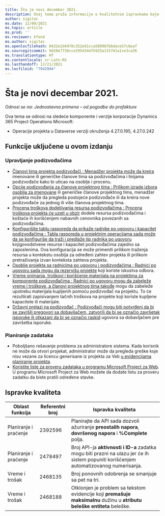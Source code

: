 ```yaml
---
title: Šta je novi decembar 2021.
description: Ovaj tema pruža informacije o kvalitetnim ispravkama koje su dostupne u izdanju project Operations lite deployment u decembru 2021.
author: sigitac
ms.date: 12/09/2021
ms.topic: article
ms.prod: ''
ms.reviewer: kfend
ms.author: sigitac
ms.openlocfilehash: 0432e2d4970c352e91cca589987bbdace57c6eaf
ms.sourcegitcommit: 9d20e7738cce195d344f5925a115741a1ce3ca36
ms.translationtype: HT
ms.contentlocale: sr-Latn-RS
ms.lasthandoff: 12/21/2021
ms.locfileid: "7942994"
---
```

# <a name="whats-new-december-2021---project-operations-lite-deployment"></a>Šta je novi decembar 2021.

_Odnosi se na: Jednostavna primena – od pogodbe do profakture_

Ova tema se odnosi na sledeće komponente i verzije korporacije Dynamics 365 Project Operations Microsoft:

- Operacije projekta u Dataverse verziji okruženja 4.27.0.195, 4.27.0.242


## <a name="features-included-in-this-release"></a>Funkcije uključene u ovom izdanju

### <a name="subcontract-management"></a>Upravljanje podizvođačima 

- [Članovi tima projekta podizvođači : Menadžer projekta može da kreira](../subcontracting/subcontracting-project-team-members.md) imenovane ili generičke članove tima sa podizvođačima i linijama podizvođače kako bi uticao na osoblje i procenu.
- [Opcije podizvođanja za članove projektnog tima : Prilikom izrade izbora osoblja za imenovane](../subcontracting/subcon-options.md) ili generičke članove projektnog tima, menadžer projekta može da pregleda postojeće podizvođače ili da kreira nove podizvođače za jednog ili više članova projektnog tima. 
- [Procena troškova dodeljivanja resursa podizvođačima : Procena troškova projekta će uzeti u obzir](../subcontracting/costing-subcon-ra.md) dodele resursa podizvođačima i koštaće ih korišćenjem nabavnih cenovnika povezanih sa podizvođačima. 
- [Konfigurišite tablu rasporeda da prikaže radnike po ugovoru i kapacitet podizvođačima : Tabla rasporeda u projektnim operacijama sada može da se konfiguriše da traži i predlaže tip radnika po ugovoru](../subcontracting/configure-sb-subcon.md) knjigovodstvene resurse i kapacitet podizvođačima zajedno sa zaposlenima. Ova konfiguracija se može primeniti prilikom traženja resursa u kontekstu osoblja za određeni zahtev projekta ili prilikom pretraživanja izvan konteksta zahteva projekta.
- [Osoblje projekta sa radnicima po ugovoru i podizvođačima : Radnici po ugovoru sada mogu da rezervišu projekte](../subcontracting/staffing-cw.md) koji koriste iskustva odbora.
- [Vreme snimanja, troškovi i korišćenje materijala na projektima za komponente podizvođačima : Radnici po ugovoru mogu da zabeleže vreme i troškove, a članovi projektnog tima takođe](../subcontracting/recording-subcon-actuals.md) mogu da zabeleže upotrebu materijala kupljenih pomoću podizvođač na projektu. To će rezultirati zapisivanjem tačnih troškova na projekte koji koriste kupljene kapacitete ili materijale.
- [Državni prelazi na podizvođač : Podizvođači mogu biti potvrđeni da bi se završili pregovori sa dobavljačem, zatvorili da bi se označio završetak isporuke ili otkazani da bi se označio raskid](../subcontracting/subcon-states.md) ugovora sa dobavljačem pre završetka isporuke.

### <a name="task-planning"></a>Planiranje zadataka
- Poboljšano rešavanje problema za administratore sistema. Kada korisnik ne može da otvori projekat, administrator može da pregleda greške koje nisu vezane za licencu generisane iz projekta za Veb [u evidencijama planiranje projekta](../../project-management/schedule-api-logs.md).
- [Koristite liste za proveru zadataka u programu Microsoft Project za Web](https://support.microsoft.com/en-us/office/use-task-checklists-in-microsoft-project-for-the-web-c69bcf73-5c75-4ad3-9893-6d6f92360e9c). U programu Microsoft Project za Web možete da dodate listu za proveru zadatku da biste pratili određene stavke.

## <a name="quality-updates"></a>Ispravke kvaliteta

| **Oblast funkcija** | **Referentni broj** | **Ispravka kvaliteta** |
| --- | --- | --- |
| Planiranje i praćenje | 2392596 | Planirajte da API sada dozvoli ažuriranje **preostalih napora**, **dovršenog napora** i **%Complete** polja. |
| Planiranje i praćenje | 2478497 | Broj API-ja **aktivnosti i** **ID-a** zadatka mogu biti prazni na ulazu jer će ih sistem popuniti korišćenjem automatizovanog numerisanja.|
| Vreme i trošak | 2468135 | Broj ponovnih odobrenja se smanjuje sa pet na tri. |
| Vreme i trošak | 2468188 | Otklonjen je problem sa tekstom evidencije koji **premašuje maksimalnu** dužinu u **atributu beleške entiteta** beleške. |

